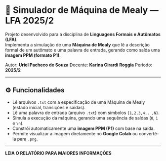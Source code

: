 # 🧠 Simulador de Máquina de Mealy — LFA 2025/2

Projeto desenvolvido para a disciplina de **Linguagens Formais e Autômatos (LFA)**.  
Implementa a simulação de uma **Máquina de Mealy** que lê a descrição formal de um autômato e uma palavra de entrada, gerando como saída uma **imagem PPM (formato P1)**.  

Autor: **Uriel Pacheco de Souza**
Docente: **Karina Girardi Roggia**
Período: **2025/2**

---

## ⚙️ Funcionalidades

- Lê arquivos `.txt` com a especificação de uma Máquina de Mealy (estado inicial, transições e saídas).
- Lê uma palavra de entrada (arquivo `.txt`) com símbolos `{1,2,3,4,. ,N}`.
- Simula a execução da máquina, gerando uma sequência de saídas (`0`, `1` e `\n`).
- Constrói automaticamente uma **imagem PPM (P1)** com base na saída.
- Permite visualizar a imagem diretamente no **Google Colab** ou convertê-la para `.png`.

---

**LEIA O RELATÓRIO PARA MAIORES INFORMAÇÕES**

